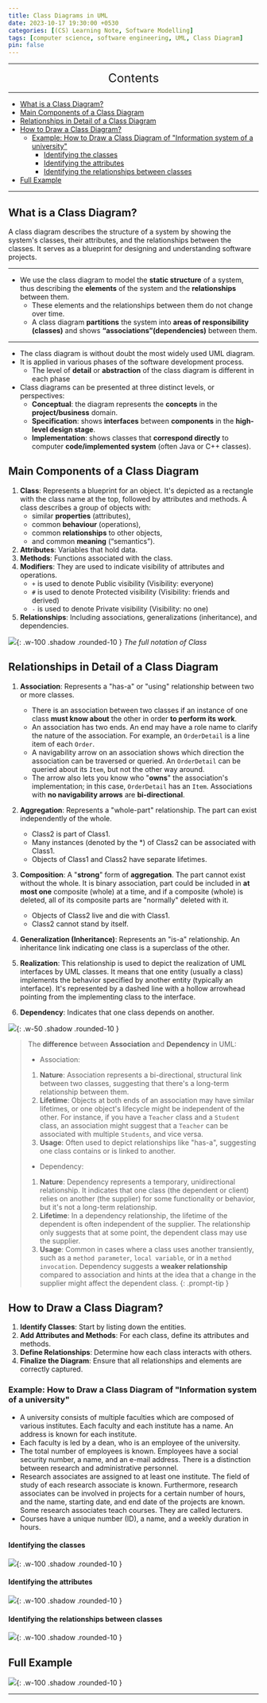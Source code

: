 ```yaml
---
title: Class Diagrams in UML
date: 2023-10-17 19:30:00 +0530
categories: [(CS) Learning Note, Software Modelling]
tags: [computer science, software engineering, UML, Class Diagram]
pin: false
---
```


---
<center><font size='5'> Contents </font></center>

---

<!-- TOC -->
  * [What is a Class Diagram?](#what-is-a-class-diagram)
  * [Main Components of a Class Diagram](#main-components-of-a-class-diagram)
  * [Relationships in Detail of a Class Diagram](#relationships-in-detail-of-a-class-diagram)
  * [How to Draw a Class Diagram?](#how-to-draw-a-class-diagram)
    * [Example: How to Draw a Class Diagram of "Information system of a university"](#example-how-to-draw-a-class-diagram-of-information-system-of-a-university)
      * [Identifying the classes](#identifying-the-classes)
      * [Identifying the attributes](#identifying-the-attributes)
      * [Identifying the relationships between classes](#identifying-the-relationships-between-classes)
  * [Full Example](#full-example)
<!-- TOC -->

---

## What is a Class Diagram?

A class diagram describes the structure of a system by showing the system's classes, their attributes, and the relationships between the classes. It serves as a blueprint for designing and understanding software projects.

---

- We use the class diagram to model the **static structure** of a system, thus describing the **elements** of the system and the **relationships** between them.
  - These elements and the relationships between them do not change over time.
  - A class diagram **partitions** the system into **areas of responsibility (classes)** and shows **“associations”(dependencies)** between them.

---

- The class diagram is without doubt the most widely used UML diagram.
- It is applied in various phases of the software development process.
  - The level of **detail** or **abstraction** of the class diagram is different in each phase
- Class diagrams can be presented at three distinct levels, or perspectives:
  - **Conceptual**: the diagram represents the **concepts** in the **project/business** domain.
  - **Specification**: shows **interfaces** between **components** in the **high-level design stage**.
  - **Implementation**: shows classes that **correspond directly** to computer **code/implemented system** (often Java or C++ classes).

## Main Components of a Class Diagram

1. **Class**: Represents a blueprint for an object. It's depicted as a rectangle with the class name at the top, followed by attributes and methods. A class describes a group of objects with:
   - similar **properties** (attributes),
   - common **behaviour** (operations),
   - common **relationships** to other objects,
   - and common **meaning** (“semantics”).
2. **Attributes**: Variables that hold data.
3. **Methods**: Functions associated with the class.
4. **Modifiers**: They are used to indicate visibility of attributes and operations.
   - `+` is used to denote Public visibility (Visibility: everyone)
   - `#` is used to denote Protected visibility (Visibility: friends and derived)
   - `-` is used to denote Private visibility (Visibility: no one)
5. **Relationships**: Including associations, generalizations (inheritance), and dependencies.

![](https://i.postimg.cc/dtVm3ZTw/cd1.png){: .w-100 .shadow .rounded-10 }
_The full notation of Class_

## Relationships in Detail of a Class Diagram

1. **Association**: Represents a "has-a" or "using" relationship between two or more classes.
   - There is an association between two classes if an instance of one class **must know about** the other in order **to perform its work**.
   - An association has two ends. An end may have a role name to clarify the nature of the association. For example, an `OrderDetail` is a line item of each `Order`.
   - A navigability arrow on an association shows which direction the association can be traversed or queried. An `OrderDetail` can be queried about its `Item`, but not the other way around.
   - The arrow also lets you know who "**owns**" the association's implementation; in this case, `OrderDetail` has an `Item`. Associations with **no navigability arrows** are **bi-directional**.

2. **Aggregation**: Represents a "whole-part" relationship. The part can exist independently of the whole. 
   - Class2 is part of Class1.
   - Many instances (denoted by the *) of Class2 can be associated with Class1.
   - Objects of Class1 and Class2 have separate lifetimes.

3. **Composition**: A "**strong**" form of **aggregation**. The part cannot exist without the whole. It is binary association, part could be included in **at most one** composite (whole) at a time, and if a composite (whole) is deleted, all of its composite parts are "normally" deleted with it.
   - Objects of Class2 live and die with Class1.
   - Class2 cannot stand by itself.
   
4. **Generalization (Inheritance)**: Represents an "is-a" relationship. An inheritance link indicating one class is
   a superclass of the other.

5. **Realization**: This relationship is used to depict the realization of UML interfaces by UML classes. It means that one entity (usually a class) implements the behavior specified by another entity (typically an interface). It's represented by a dashed line with a hollow arrowhead pointing from the implementing class to the interface.

6. **Dependency**: Indicates that one class depends on another.

![](https://i.postimg.cc/zBmy9jMD/cd2.png){: .w-50 .shadow .rounded-10 }

>The **difference** between **Association** and **Dependency** in UML:
>
>- Association:
>  1. **Nature**: Association represents a bi-directional, structural link between two classes, suggesting that there's a long-term relationship between them.
>  2. **Lifetime**: Objects at both ends of an association may have similar lifetimes, or one object's lifecycle might be independent of the other. For instance, if you have a `Teacher` class and a `Student` class, an association might suggest that a `Teacher` can be associated with multiple `Students`, and vice versa.
>  3. **Usage**: Often used to depict relationships like "has-a", suggesting one class contains or is linked to another.
>
>- Dependency:
>  1. **Nature**: Dependency represents a temporary, unidirectional relationship. It indicates that one class (the dependent or client) relies on another (the supplier) for some functionality or behavior, but it's not a long-term relationship.
>  2. **Lifetime**: In a dependency relationship, the lifetime of the dependent is often independent of the supplier. The relationship only suggests that at some point, the dependent class may use the supplier.
>  3. **Usage**: Common in cases where a class uses another transiently, such as a `method parameter`, `local variable`, or in a `method invocation`. Dependency suggests a **weaker relationship** compared to association and hints at the idea that a change in the supplier might affect the dependent class.
{: .prompt-tip }

## How to Draw a Class Diagram?

1. **Identify Classes**: Start by listing down the entities.
2. **Add Attributes and Methods**: For each class, define its attributes and methods.
3. **Define Relationships**: Determine how each class interacts with others.
4. **Finalize the Diagram**: Ensure that all relationships and elements are correctly captured.

### Example: How to Draw a Class Diagram of "Information system of a university"

- A university consists of multiple faculties which are composed of various institutes. Each faculty and each institute has a name. An address is known for each institute.
- Each faculty is led by a dean, who is an employee of the university.
- The total number of employees is known. Employees have a social security number, a name, and an e-mail address. There is a distinction between research and administrative personnel.
- Research associates are assigned to at least one institute. The field of study of each research associate is known. Furthermore, research associates can be involved in projects for a certain number of hours, and the name, starting date, and end date of the projects are known. Some research associates teach courses. They are called lecturers.
- Courses have a unique number (ID), a name, and a weekly duration in hours.

#### Identifying the classes
![](https://i.postimg.cc/QtNhHYFd/cd4.png){: .w-100 .shadow .rounded-10 }

#### Identifying the attributes
![](https://i.postimg.cc/mrsbGgRM/cd5.png){: .w-100 .shadow .rounded-10 }

#### Identifying the relationships between classes
![](https://i.postimg.cc/nzdZ7KmY/cd6.png){: .w-100 .shadow .rounded-10 }


## Full Example

![](https://i.postimg.cc/3JHwj10Y/cd3.png){: .w-100 .shadow .rounded-10 }


---
